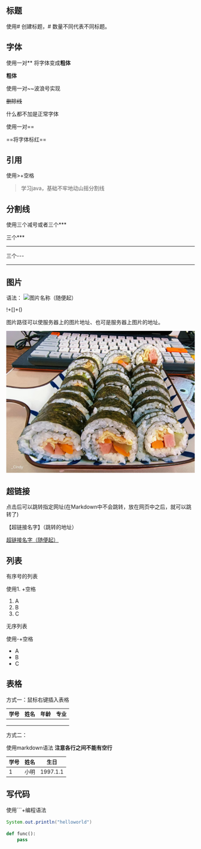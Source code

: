 ## 标题

使用# 创建标题，# 数量不同代表不同标题。

## 字体

使用一对** 将字体变成**粗体**

**粗体**

使用一对~~波浪号实现

~~删除线~~

什么都不加是正常字体

使用一对==

==将字体标红==

## 引用

使用>+空格

> 学习java，基础不牢地动山摇分割线

## 分割线

使用三个减号或者三个***

三个***

***

三个---

---

## 图片

语法：
![图片名称（随便起）]()

!+[]+()

图片路径可以使服务器上的图片地址、也可是服务器上图片的地址。

![touxiang](https://github.com/Gao-qie/Gao-qie.github.io/blob/master/img/article/shousi.jpg)

## 超链接

点击后可以跳转指定网址(在Markdown中不会跳转，放在网页中之后，就可以跳转了)

【超链接名字】（跳转的地址）

[超链接名字（随便起）](www.baidu.com)

## 列表

有序号的列表

使用1. +空格

1. A
2. B
3. C

无序列表

使用-+空格

- A
- B
- C

## 表格

方式一：鼠标右键插入表格

| 学号  | 姓名  | 年龄  | 专业  |
|:---:|:---:|:---:|:---:|
|     |     |     |     |
|     |     |     |     |
|     |     |     |     |

方式二：

使用markdown语法
**注意各行之间不能有空行**

| 学号  | 姓名  | 生日       |
| --- | --- | -------- |
| 1   | 小明  | 1997.1.1 |

## 写代码

使用```+编程语法

```java
System.out.println("helloworld")
```

```python
def func():
    pass
```
